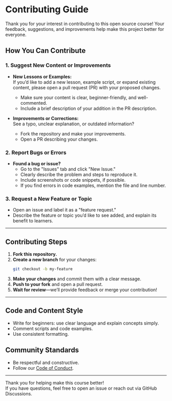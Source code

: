 # Contributing Guide

Thank you for your interest in contributing to this open source course! Your feedback, suggestions, and improvements help make this project better for everyone.

## How You Can Contribute

### 1. Suggest New Content or Improvements

- **New Lessons or Examples:**  
  If you’d like to add a new lesson, example script, or expand existing content, please open a pull request (PR) with your proposed changes.  
  - Make sure your content is clear, beginner-friendly, and well-commented.
  - Include a brief description of your addition in the PR description.

- **Improvements or Corrections:**  
  See a typo, unclear explanation, or outdated information?  
  - Fork the repository and make your improvements.
  - Open a PR describing your changes.

### 2. Report Bugs or Errors

- **Found a bug or issue?**  
  - Go to the "Issues" tab and click "New Issue."
  - Clearly describe the problem and steps to reproduce it.
  - Include screenshots or code snippets, if possible.
  - If you find errors in code examples, mention the file and line number.

### 3. Request a New Feature or Topic

- Open an issue and label it as a "feature request."
- Describe the feature or topic you’d like to see added, and explain its benefit to learners.

---

## Contributing Steps

1. **Fork this repository.**
2. **Create a new branch** for your changes:
   ```bash
   git checkout -b my-feature
   ```
3. **Make your changes** and commit them with a clear message.
4. **Push to your fork** and open a pull request.
5. **Wait for review**—we’ll provide feedback or merge your contribution!

---

## Code and Content Style

- Write for beginners: use clear language and explain concepts simply.
- Comment scripts and code examples.
- Use consistent formatting.

## Community Standards

- Be respectful and constructive.
- Follow our [Code of Conduct](CODE_OF_CONDUCT.md).

---

Thank you for helping make this course better!  
If you have questions, feel free to open an issue or reach out via GitHub Discussions.
